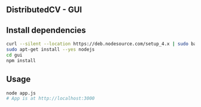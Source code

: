 ## DistributedCV - GUI

## Install dependencies

```bash
curl --silent --location https://deb.nodesource.com/setup_4.x | sudo bash -
sudo apt-get install --yes nodejs
cd gui
npm install
```

## Usage

```bash
node app.js
# App is at http://localhost:3000
```
